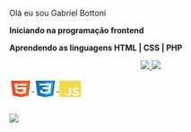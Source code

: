 Olá eu sou Gabriel Bottoni

<strong>Iniciando na programação frontend</strong>
<p><strong>Aprendendo as linguagens HTML | CSS | PHP </strong></p>

<div align="center">
  <a href="https://github.com/GabrielBottoni">
  <img width="45%" src="https://github-readme-stats.vercel.app/api?username=GabrielBottoni&show_icons=true&theme=great-gatsby&include_all_commits=true&count_private=true"/>
   <img width="45%" src="https://github-readme-stats.vercel.app/api/top-langs/?username=GabrielBottoni&layout=compact&langs_count=7&theme=great-gatsby"/>
</div>


<div style="display: inline_block"><br>
<img align="center" alt="Gabe-HTML" height="30" width="40" src="https://raw.githubusercontent.com/devicons/devicon/master/icons/html5/html5-original.svg">
<img align="center" alt="Gabe-CSS" height="30" width="40" src="https://raw.githubusercontent.com/devicons/devicon/master/icons/css3/css3-original.svg">
<img align="center" alt="Gabe-Js" height="30" width="40" src="https://raw.githubusercontent.com/devicons/devicon/master/icons/javascript/javascript-plain.svg">
</div>

##

<div>
<a href="https://www.linkedin.com/in/gabrielbottoni/" target="_blank"><img src="https://img.shields.io/badge/-LinkedIn-%230077B5?style=for-the-badge&logo=linkedin&logoColor=white" target="_blank"></a>
</div>
